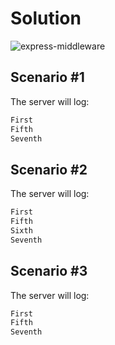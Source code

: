 # Solution

![express-middleware]

## Scenario #1
The server will log:
```bash
First
Fifth
Seventh
```

## Scenario #2
The server will log:
```bash
First
Fifth
Sixth
Seventh
```

## Scenario #3
The server will log:
```bash
First
Fifth
Seventh
```


[express-middleware]: https://appacademy-open-assets.s3.us-west-1.amazonaws.com/Modular-Curriculum/content/module-04/week-10/practices/express-predict-middleware-order.png